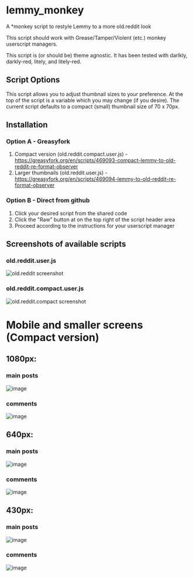 # lemmy_monkey
A *monkey script to restyle Lemmy to a more old.reddit look

This script should work with Grease/Tamper/Violent (etc.) monkey userscript managers.

This script is (or should be) theme agnostic.  It has been tested with darlkly, darkly-red, litely, and litely-red.

## Script Options
This script allows you to adjust thumbnail sizes to your preference.
At the top of the script is a variable which you may change (if you desire).
The current script defaults to a compact (small) thumbnail size of 70 x 70px.

## Installation

### Option A - Greasyfork

1. Compact version (old.reddit.compact.user.js) - https://greasyfork.org/en/scripts/469093-compact-lemmy-to-old-reddit-re-format-observer
2. Larger thumbnails (old.reddit.user.js) - https://greasyfork.org/en/scripts/469094-lemmy-to-old-reddit-re-format-observer

### Option B - Direct from github

1. Click your desired script from the shared code
2. Click the "Raw" button at on the top right of the script header area
3. Proceed according to the instructions for your userscript manager

## Screenshots of available scripts

### old.reddit.user.js
![old.reddit screenshot](https://github.com/soundjester/lemmy_monkey/blob/ff2fcc2ce43f908f123e3f8114164dfd5a96d580/screenshots/old.reddit.png)


### old.reddit.compact.user.js
![old.reddit.compact screenshot](https://github.com/soundjester/lemmy_monkey/blob/ff2fcc2ce43f908f123e3f8114164dfd5a96d580/screenshots/old.reddit.compact.png)


# Mobile and smaller screens (Compact version)

## 1080px:
### main posts
 
![image](https://user-images.githubusercontent.com/11245779/247587850-129f2e94-9201-4c8d-ac99-fb28b698cfb0.png)
### comments

![image](https://user-images.githubusercontent.com/11245779/247587972-1fdd8042-afa0-4cb7-a227-0fcc27a00d3b.png)
## 640px:
### main posts

![image](https://user-images.githubusercontent.com/11245779/247589336-07cfb7e2-8e1f-4b97-8180-a436e5c80e77.png)
### comments

![image](https://user-images.githubusercontent.com/11245779/247589269-b60a581c-474d-4b98-8bae-bc7da27f94a8.png)


## 430px:
### main posts
![image](https://github.com/soundjester/lemmy_monkey/assets/11245779/6604c19f-30a9-43da-bc2b-5f29b9b9f2fd)

### comments
![image](https://github.com/soundjester/lemmy_monkey/assets/11245779/7e6265e7-9c32-4edd-b969-8ee91752ac99)

